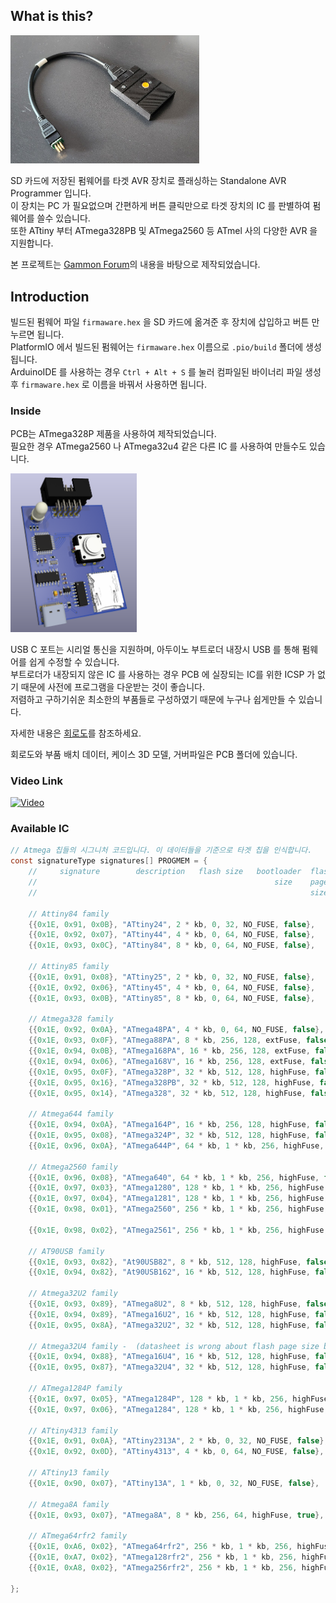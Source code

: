 ## What is this?

<img src="PCB/img/1.png" width="60%"/>

SD 카드에 저장된 펌웨어를 타겟 AVR 장치로 플래싱하는 Standalone AVR Programmer 입니다.  
이 장치는 PC 가 필요없으며 간편하게 버튼 클릭만으로 타겟 장치의 IC 를 판별하여 펌웨어를 쓸수 있습니다.  
또한 ATtiny 부터 ATmega328PB 및 ATmega2560 등 ATmel 사의 다양한 AVR 을 지원합니다.

본 프로젝트는 [Gammon Forum](http://www.gammon.com.au/forum/?id=11638)의 내용을 바탕으로 제작되었습니다.

## Introduction

빌드된 펌웨어 파일 `firmaware.hex` 을 SD 카드에 옮겨준 후 장치에 삽입하고 버튼 만 누르면 됩니다.  
PlatformIO 에서 빌드된 펌웨어는 `firmaware.hex` 이름으로 `.pio/build` 폴더에 생성됩니다.  
ArduinoIDE 를 사용하는 경우 `Ctrl + Alt + S` 를 눌러 컴파일된 바이너리 파일 생성 후 `firmaware.hex` 로 이름을 바꿔서 사용하면 됩니다.

### Inside

PCB는 ATmega328P 제품을 사용하여 제작되었습니다.  
필요한 경우 ATmega2560 나 ATmega32u4 같은 다른 IC 를 사용하여 만들수도 있습니다.

<img src="PCB/img/3.png" width="40%"/>  
  
USB C 포트는 시리얼 통신을 지원하며, 아두이노 부트로더 내장시 USB 를 통해 펌웨어를 쉽게 수정할 수 있습니다.  
부트로더가 내장되지 않은 IC 를 사용하는 경우 PCB 에 실장되는 IC를 위한 ICSP 가 없기 때문에 사전에 프로그램을 다운받는 것이 좋습니다.  
저렴하고 구하기쉬운 최소한의 부품들로 구성하였기 때문에 누구나 쉽게만들 수 있습니다.

자세한 내용은 [회로도](PCB/Schematic.pdf)를 참조하세요.

회로도와 부품 배치 데이터, 케이스 3D 모델, 거버파일은 PCB 폴더에 있습니다.

### Video Link
[![Video](https://img.youtube.com/vi/CiSJQsz9dUg/0.jpg)](https://youtu.be/CiSJQsz9dUg)


### Available IC

```c
// Atmega 칩들의 시그니처 코드입니다. 이 데이터들을 기준으로 타겟 칩을 인식합니다.
const signatureType signatures[] PROGMEM = {
    //     signature        description   flash size   bootloader  flash  fuse     timed
    //                                                     size    page    to      writes
    //                                                             size   change

    // Attiny84 family
    {{0x1E, 0x91, 0x0B}, "ATtiny24", 2 * kb, 0, 32, NO_FUSE, false},
    {{0x1E, 0x92, 0x07}, "ATtiny44", 4 * kb, 0, 64, NO_FUSE, false},
    {{0x1E, 0x93, 0x0C}, "ATtiny84", 8 * kb, 0, 64, NO_FUSE, false},

    // Attiny85 family
    {{0x1E, 0x91, 0x08}, "ATtiny25", 2 * kb, 0, 32, NO_FUSE, false},
    {{0x1E, 0x92, 0x06}, "ATtiny45", 4 * kb, 0, 64, NO_FUSE, false},
    {{0x1E, 0x93, 0x0B}, "ATtiny85", 8 * kb, 0, 64, NO_FUSE, false},

    // Atmega328 family
    {{0x1E, 0x92, 0x0A}, "ATmega48PA", 4 * kb, 0, 64, NO_FUSE, false},
    {{0x1E, 0x93, 0x0F}, "ATmega88PA", 8 * kb, 256, 128, extFuse, false},
    {{0x1E, 0x94, 0x0B}, "ATmega168PA", 16 * kb, 256, 128, extFuse, false},
    {{0x1E, 0x94, 0x06}, "ATmega168V", 16 * kb, 256, 128, extFuse, false},
    {{0x1E, 0x95, 0x0F}, "ATmega328P", 32 * kb, 512, 128, highFuse, false},
    {{0x1E, 0x95, 0x16}, "ATmega328PB", 32 * kb, 512, 128, highFuse, false},
    {{0x1E, 0x95, 0x14}, "ATmega328", 32 * kb, 512, 128, highFuse, false},

    // Atmega644 family
    {{0x1E, 0x94, 0x0A}, "ATmega164P", 16 * kb, 256, 128, highFuse, false},
    {{0x1E, 0x95, 0x08}, "ATmega324P", 32 * kb, 512, 128, highFuse, false},
    {{0x1E, 0x96, 0x0A}, "ATmega644P", 64 * kb, 1 * kb, 256, highFuse, false},

    // Atmega2560 family
    {{0x1E, 0x96, 0x08}, "ATmega640", 64 * kb, 1 * kb, 256, highFuse, false},
    {{0x1E, 0x97, 0x03}, "ATmega1280", 128 * kb, 1 * kb, 256, highFuse, false},
    {{0x1E, 0x97, 0x04}, "ATmega1281", 128 * kb, 1 * kb, 256, highFuse, false},
    {{0x1E, 0x98, 0x01}, "ATmega2560", 256 * kb, 1 * kb, 256, highFuse, false},

    {{0x1E, 0x98, 0x02}, "ATmega2561", 256 * kb, 1 * kb, 256, highFuse, false},

    // AT90USB family
    {{0x1E, 0x93, 0x82}, "At90USB82", 8 * kb, 512, 128, highFuse, false},
    {{0x1E, 0x94, 0x82}, "At90USB162", 16 * kb, 512, 128, highFuse, false},

    // Atmega32U2 family
    {{0x1E, 0x93, 0x89}, "ATmega8U2", 8 * kb, 512, 128, highFuse, false},
    {{0x1E, 0x94, 0x89}, "ATmega16U2", 16 * kb, 512, 128, highFuse, false},
    {{0x1E, 0x95, 0x8A}, "ATmega32U2", 32 * kb, 512, 128, highFuse, false},

    // Atmega32U4 family -  (datasheet is wrong about flash page size being 128 words)
    {{0x1E, 0x94, 0x88}, "ATmega16U4", 16 * kb, 512, 128, highFuse, false},
    {{0x1E, 0x95, 0x87}, "ATmega32U4", 32 * kb, 512, 128, highFuse, false},

    // ATmega1284P family
    {{0x1E, 0x97, 0x05}, "ATmega1284P", 128 * kb, 1 * kb, 256, highFuse, false},
    {{0x1E, 0x97, 0x06}, "ATmega1284", 128 * kb, 1 * kb, 256, highFuse, false},

    // ATtiny4313 family
    {{0x1E, 0x91, 0x0A}, "ATtiny2313A", 2 * kb, 0, 32, NO_FUSE, false},
    {{0x1E, 0x92, 0x0D}, "ATtiny4313", 4 * kb, 0, 64, NO_FUSE, false},

    // ATtiny13 family
    {{0x1E, 0x90, 0x07}, "ATtiny13A", 1 * kb, 0, 32, NO_FUSE, false},

    // Atmega8A family
    {{0x1E, 0x93, 0x07}, "ATmega8A", 8 * kb, 256, 64, highFuse, true},

    // ATmega64rfr2 family
    {{0x1E, 0xA6, 0x02}, "ATmega64rfr2", 256 * kb, 1 * kb, 256, highFuse, false},
    {{0x1E, 0xA7, 0x02}, "ATmega128rfr2", 256 * kb, 1 * kb, 256, highFuse, false},
    {{0x1E, 0xA8, 0x02}, "ATmega256rfr2", 256 * kb, 1 * kb, 256, highFuse, false},

};
```
